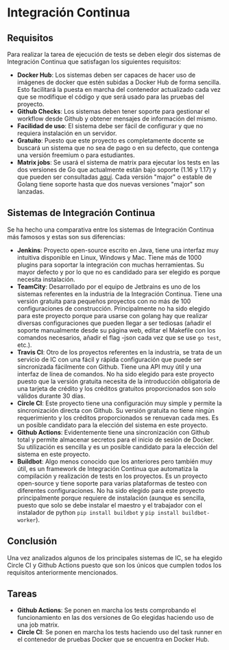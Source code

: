 # Integración Continua

## Requisitos

Para realizar la tarea de ejecución de tests se deben elegir dos sistemas de Integración Continua que satisfagan los siguientes requisitos:

- **Docker Hub**: Los sistemas deben ser capaces de hacer uso de imágenes de docker que estén subidas a Docker Hub de forma sencilla. Esto facilitará la puesta en marcha del contenedor actualizado cada vez que se modifique el código y que será usado para las pruebas del proyecto.
- **Github Checks**: Los sistemas deben tener soporte para gestionar el workflow desde Github y obtener mensajes de información del mismo.
- **Facilidad de uso**: El sistema debe ser fácil de configurar y que no requiera instalación en un servidor.
- **Gratuito**: Puesto que este proyecto es completamente docente se buscará un sistema que no sea de pago o en su defecto, que contenga una versión freemium o para estudiantes.
- **Matrix jobs**: Se usará el sistema de matrix para ejecutar los tests en las dos versiones de Go que actualmente están bajo soporte (1.16 y 1.17) y que pueden ser consultadas [aquí](https://endoflife.date/go). Cada versión "major" o estable de Golang tiene soporte hasta que dos nuevas versiones "major" son lanzadas.

## Sistemas de Integración Continua

Se ha hecho una comparativa entre los sistemas de Integración Continua más famosos y estas son sus diferencias:

- **Jenkins**: Proyecto open-source escrito en Java, tiene una interfaz muy intuitiva disponible en Linux, Windows y Mac. Tiene más de 1000 plugins para soportar la integración con muchas herramientas. Su mayor defecto y por lo que no es candidado para ser elegido es porque necesita instalación.
- **TeamCity**: Desarrollado por el equipo de Jetbrains es uno de los sistemas referentes en la industria de la Integración Continua. Tiene una versión gratuita para pequeños proyectos con no más de 100 configuraciones de construcción. Principalmente no ha sido elegido para este proyecto porque para usarse con golang hay que realizar diversas configuraciones que pueden llegar a ser tediosas (añadir el soporte manualmente desde su página web, editar el Makefile con los comandos necesarios, añadir el flag -json cada vez que se use ```go test```, etc.).
- **Travis CI**: Otro de los proyectos referentes en la industria, se trata de un servicio de IC con una fácil y rápida configuración que puede ser sincronizada fácilmente con Github. Tiene una API muy útil y una interfaz de línea de comandos. No ha sido elegido para este proyecto puesto que la versión gratuita necesita de la introducción obligatoria de una tarjeta de crédito y los créditos gratuitos proporcionados son solo válidos durante 30 días.
- **Circle CI**: Este proyecto tiene una configuración muy simple y permite la sincronización directa con Github. Su versión gratuita no tiene ningún requerimiento y los créditos proporcionados se renuevan cada mes. Es un posible candidato para la elección del sistema en este proyecto.
- **Github Actions**: Evidentemente tiene una sincronización con Github total y permite almacenar secretos para el inicio de sesión de Docker. Su utilización es sencilla y es un posible candidato para la elección del sistema en este proyecto.
- **Buildbot**: Algo menos conocido que los anteriores pero también muy útil, es un framework de Integración Continua que automatiza la compilación y realización de tests en los proyectos. Es un proyecto open-source y tiene soporte para varias plataformas de testeo con diferentes configuraciones. No ha sido elegido para este proyecto principalmente porque requiere de instalación (aunque es sencilla, puesto que solo se debe instalar el maestro y el trabajador con el instalador de python ```pip install buildbot``` y ```pip install buildbot-worker```).

## Conclusión

Una vez analizados algunos de los principales sistemas de IC, se ha elegido Circle CI y Github Actions puesto que son los únicos que cumplen todos los requisitos anteriormente mencionados.

## Tareas

- **Github Actions**: Se ponen en marcha los tests comprobando el funcionamiento en las dos versiones de Go elegidas haciendo uso de una job matrix.
- **Circle CI**: Se ponen en marcha los tests haciendo uso del task runner en el contenedor de pruebas Docker que se encuentra en Docker Hub.
